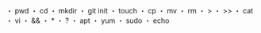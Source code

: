 ・ pwd
・ cd
・ mkdir
・ git init
・ touch
・ cp
・ mv
・ rm
・ >
・ >>
・ cat
・ vi
・ &&
・ *
・ ?
・ apt
・ yum
・ sudo
・ echo

